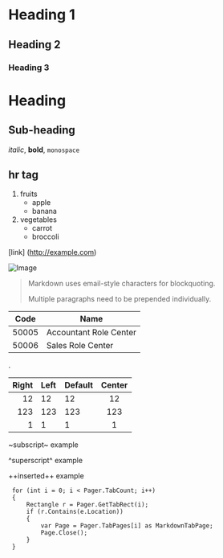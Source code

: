 # Heading 1
## Heading 2
### Heading 3

Heading
=======

Sub-heading
-----------

_italic_, **bold**, `monospace`


hr tag
---

  1. fruits
     * apple
     * banana
  2. vegetables
     - carrot
     - broccoli


[link] (http://example.com)

![Image](Icon-pictures.png "icon")


> Markdown uses email-style
characters for blockquoting.
>
> Multiple paragraphs need to be prepended individually.


| Code   | Name                   |
| ------ | ---------------------- |
| 50005  | Accountant Role Center |
| 50006  | Sales Role Center      | 

.

Right | Left | Default | Center
-----:|:-----|---------|:-----:
12    | 12   | 12      | 12
123   | 123  | 123     | 123
1     | 1    | 1       | 1

~subscript~ example

^superscript^ example

++inserted++ example

```
 for (int i = 0; i < Pager.TabCount; i++)
 {
     Rectangle r = Pager.GetTabRect(i);
     if (r.Contains(e.Location))
     {
         var Page = Pager.TabPages[i] as MarkdownTabPage;
         Page.Close();
     }
 }
```
 


